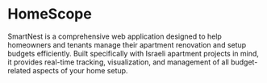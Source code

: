 # HomeScope
SmartNest is a comprehensive web application designed to help homeowners and tenants manage their apartment renovation and setup budgets efficiently. Built specifically with Israeli apartment projects in mind, it provides real-time tracking, visualization, and management of all budget-related aspects of your home setup.
